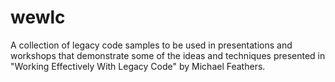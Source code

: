 wewlc
=====
A collection of legacy code samples to be used in presentations and workshops that demonstrate some of the ideas and techniques presented in "Working Effectively With Legacy Code" by Michael Feathers.
